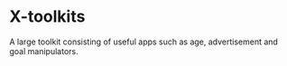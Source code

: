 # X-toolkits
A large toolkit consisting of useful apps such as age, advertisement and goal manipulators.
